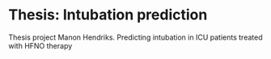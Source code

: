 # Thesis: Intubation prediction
Thesis project Manon Hendriks. Predicting intubation in ICU patients treated with HFNO therapy 
